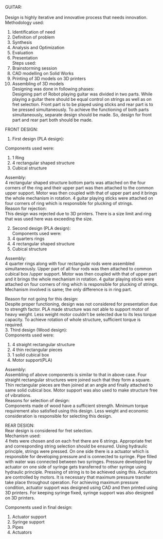 GUITAR:<br /><br />
Design is highly iterative and innovative process that needs innovation.<br />
Methodology used:                 
 1) Identification of need                 
2) Definition of problem                 
3) Synthesis                                 
4) Analysis and Optimization        
5) Evaluation
6) Presentation<br />
 Steps used:<br />
 1) Brainstorming session
 2) CAD modelling on Solid Works
  3) Printing of 3D models on 3D printers
  4) Assembling of 3D models<br />
Designing was done in following phases:<br />
Designing part of Robot playing guitar was divided in two parts. While playing a guitar there should be equal control on strings as well as on fret selection. Front part is to be played using sticks and rear part is to be pressed simultaneously.
To achieve the functioning of both parts simultaneously, separate design   should be made. So, design for front part and rear part both should be made.<br />

FRONT DESIGN:<br />

1. First design (PLA design):<br />

Components used were:<br />
1. 1 Ring
2. 4 rectangular shaped structure
3. Cubical structure

Assembly:<br />
4 rectangular shaped structure bottom parts was attached on the four corners of the ring and their upper part was then attached to the common upper support. Motor was then coupled with that of upper part and it brings the whole mechanism in rotation.
4 guitar playing sticks were attached on four corners of ring which is responsible for plucking of strings.<br />
Reason for rejection:<br />
This design was rejected due to 3D printers. There is a size limit and ring that was used here was exceeding the size.<br />

2. Second design (PLA design):<br />
Components used were:<br />
1. 4 quarters rings<br />
2. 4 rectangular shaped structure<br />
3. Cubical structure<br />

Assembly:<br />
4 quarter rings along with four rectangular rods were assembled simultaneously. Upper part of all four rods was then attached to common cubical box /upper support. Motor was then coupled with that of upper part and it brings the whole mechanism in rotation.
4 guitar playing sticks were attached on four corners of ring which is responsible for plucking of strings. Mechanism involved is same; the only difference is in ring part.<br />

Reason for not going for this design:<br />
Despite proper functioning, design was not considered for presentation due to strength factor. PLA made structure was not able to support motor of heavy weight. Less weight motor couldn’t be selected due to its less torque capacity. To achieve rotation of whole structure, sufficient torque is required.<br />
3. Third design (Wood design):<br />
Components used were:<br />
1. 4 straight rectangular structure<br />
2. 4 thin rectangular pieces<br />
3. 1 solid cubical box<br />
4. Motor support(PLA)<br />

Assembly:<br />
Assembling of above components is similar to that in above case. Four straight rectangular structures were joined such that they form a square. Thin rectangular pieces are then joined at an angle and finally attached to same solid cubical box. Motor support was also used to make structure free of vibrations.<br />
Reasons for selection of design:<br />
Components made of wood have a sufficient strength. Minimum torque requirement also satisfied
using this design. Less weight and economic consideration is responsible for selecting this design.

REAR DESIGN:<br />
Rear design is considered for fret selection.<br />
Mechanism used:<br />
4 frets were chosen and on each fret there are 6 strings. Appropriate fret and corresponding string selection should be ensured. Using hydraulic principle, strings were pressed. On one side there is a actuator which is responsible for developing pressure and is connected to syringe. Pipe filled with water was connected between two syringes. Pressure developed by actuator on one side of syringe gets transferred to other syringe using hydraulic principle. Pressing of string is to be achieved using this. Actuators are controlled by motors. It is necessary that maximum pressure transfer take place throughout operation. For achieving maximum pressure condition, actuator support was designed using CAD and then printed using 3D printers. For keeping syringe fixed, syringe support was also designed on 3D printers.<br />


Components used in final design:<br />
1. Actuator support<br />
2. Syringe support<br />
3. Pipes<br />
4. Actuators<br />



                                       
